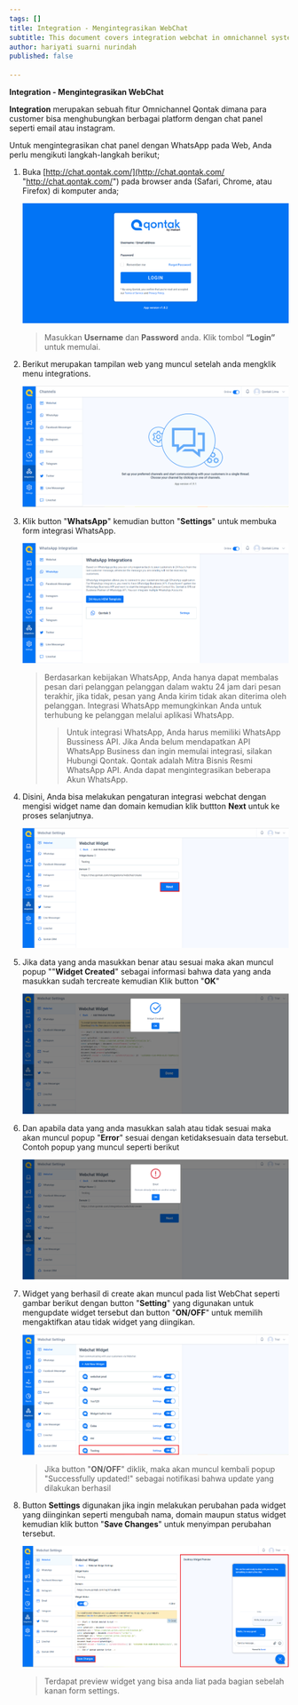 ```yaml
---
tags: []
title: Integration - Mengintegrasikan WebChat
subtitle: This document covers integration webchat in omnichannel system
author: hariyati suarni nurindah
published: false

---
```

**Integration - Mengintegrasikan WebChat**

**Integration** merupakan sebuah fitur Omnichannel Qontak dimana para customer bisa menghubungkan berbagai platform dengan chat panel seperti email atau instagram.

Untuk mengintegrasikan chat panel dengan WhatsApp pada Web, Anda perlu mengikuti langkah-langkah berikut;

1. Buka [http://chat.qontak.com/](http://chat.qontak.com/ "http://chat.qontak.com/") pada browser anda (Safari, Chrome, atau Firefox) di komputer anda;

   ![](/uploads/login-qontak-c.png)

   > Masukkan **Username** dan **Password** anda. Klik tombol **“Login”** untuk memulai.
2. Berikut merupakan tampilan web yang muncul setelah anda mengklik menu integrations.

   ![](/uploads/integrasi.PNG)
3. Klik button "**WhatsApp**" kemudian button "**Settings**" untuk membuka form integrasi WhatsApp.

   ![](/uploads/integrasiwa.PNG)

   > Berdasarkan kebijakan WhatsApp, Anda hanya dapat membalas pesan dari pelanggan pelanggan dalam waktu 24 jam dari pesan terakhir, jika tidak, pesan yang Anda kirim tidak akan diterima oleh pelanggan. Integrasi WhatsApp memungkinkan Anda untuk terhubung ke pelanggan melalui aplikasi WhatsApp.
   >
   > > Untuk integrasi WhatsApp, Anda harus memiliki WhatsApp Bussiness API. Jika Anda belum mendapatkan API WhatsApp Business dan ingin memulai integrasi, silakan Hubungi Qontak. Qontak adalah Mitra Bisnis Resmi WhatsApp API. Anda dapat mengintegrasikan beberapa Akun WhatsApp.
4. Disini, Anda bisa melakukan pengaturan integrasi webchat dengan mengisi widget name dan domain kemudian klik buttton **Next** untuk ke proses selanjutnya.

   ![](/uploads/webchat1.PNG)
5. Jika data yang anda masukkan benar atau sesuai maka akan muncul popup ""**Widget Created**" sebagai informasi bahwa data yang anda masukkan sudah tercreate kemudian Klik button "**OK**" 

   ![](/uploads/webchat3.PNG)
6. Dan apabila data yang anda masukkan salah atau tidak sesuai maka akan muncul popup "**Error**" sesuai dengan ketidaksesuain data tersebut. Contoh popup yang muncul seperti berikut

   ![](/uploads/webchat2.PNG)
7. Widget yang berhasil di create akan muncul pada list  WebChat seperti gambar berikut dengan button "**Setting**" yang digunakan untuk mengupdate widget tersebut dan button "**ON/OFF**" untuk memilih mengaktifkan atau tidak widget yang diingikan.

   ![](/uploads/webchat5.PNG)

   > Jika button "**ON/OFF**" diklik, maka akan muncul kembali popup "Successfully updated!"  sebagai notifikasi bahwa update yang dilakukan berhasil
8. Button **Settings** digunakan jika ingin melakukan perubahan pada widget yang diinginkan seperti mengubah nama, domain maupun status widget kemudian klik button "**Save Changes**" untuk menyimpan perubahan tersebut.

   ![](/uploads/webchat6.PNG)

   > Terdapat preview widget yang bisa anda liat pada bagian sebelah kanan form settings.